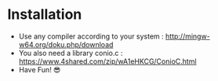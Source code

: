 # Installation

* Use any compiler according to your system : http://mingw-w64.org/doku.php/download
* You also need a library conio.c : https://www.4shared.com/zip/wA1eHKCG/ConioC.html
* Have Fun! :sunglasses:
